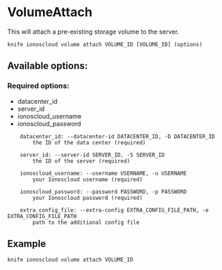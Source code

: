# VolumeAttach

This will attach a pre-existing storage volume to the server.

```text
knife ionoscloud volume attach VOLUME_ID [VOLUME_ID] (options)
```

## Available options:

### Required options:

* datacenter\_id
* server\_id
* ionoscloud\_username
* ionoscloud\_password

```text
    datacenter_id: --datacenter-id DATACENTER_ID, -D DATACENTER_ID
        the ID of the data center (required)

    server_id: --server-id SERVER_ID, -S SERVER_ID
        the ID of the server (required)

    ionoscloud_username: --username USERNAME, -u USERNAME
        your Ionoscloud username (required)

    ionoscloud_password: --password PASSWORD, -p PASSWORD
        your Ionoscloud password (required)

    extra_config_file: --extra-config EXTRA_CONFIG_FILE_PATH, -e EXTRA_CONFIG_FILE_PATH
        path to the additional config file

```
## Example

```text
knife ionoscloud volume attach VOLUME_ID 
```
